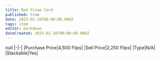 ```yaml
---
title: Red Slime Card
published: true
date: 2023-02-16T00:00:00.000Z
tags: item
editor: markdown
dateCreated: 2023-02-16T00:00:00.000Z
---
```


null
|-|-|
|Purchase Price|4,500 Flips|
|Sell Price|2,250 Flips|
|Type|N/A|
|Stackable|Yes|

